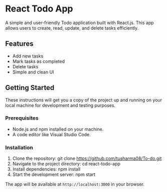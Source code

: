 # React Todo App

A simple and user-friendly Todo application built with React.js. This app allows users to create, read, update, and delete tasks efficiently.

## Features

- Add new tasks
- Mark tasks as completed
- Delete tasks
- Simple and clean UI

## Getting Started

These instructions will get you a copy of the project up and running on your local machine for development and testing purposes.

### Prerequisites

- Node.js and npm installed on your machine.
- A code editor like Visual Studio Code.

### Installation

1. Clone the repository:
git clone https://github.com/tusharma08/To-do.git
2. Navigate to the project directory:
cd react-todo-app
3. Install dependencies:
npm install
4. Start the development server:
npm start

The app will be available at `http://localhost:3000` in your browser.
